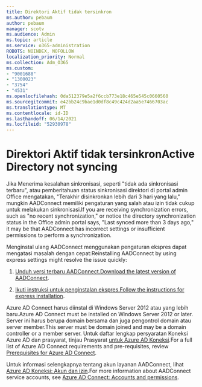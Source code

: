 ```yaml
---
title: Direktori Aktif tidak tersinkron
ms.author: pebaum
author: pebaum
manager: scotv
ms.audience: Admin
ms.topic: article
ms.service: o365-administration
ROBOTS: NOINDEX, NOFOLLOW
localization_priority: Normal
ms.collection: Adm_O365
ms.custom:
- "9001688"
- "1300023"
- "3754"
- "4531"
ms.openlocfilehash: 0da512379e5a2f6ccb773e18c465e545c0660560
ms.sourcegitcommit: e42bb24c9bae1d0df8c49c424d2aa5e7466703ac
ms.translationtype: MT
ms.contentlocale: id-ID
ms.lasthandoff: 06/14/2021
ms.locfileid: "52930978"
---
```

# <a name="active-directory-not-syncing"></a><span data-ttu-id="71126-102">Direktori Aktif tidak tersinkron</span><span class="sxs-lookup"><span data-stu-id="71126-102">Active Directory not syncing</span></span>

<span data-ttu-id="71126-103">Jika Menerima kesalahan sinkronisasi, seperti "tidak ada sinkronisasi terbaru", atau pemberitahuan status sinkronisasi direktori di portal admin Office mengatakan, "Terakhir disinkronkan lebih dari 3 hari yang lalu," mungkin AADConnect memiliki pengaturan yang salah atau izin tidak cukup untuk melakukan sinkronisasi.</span><span class="sxs-lookup"><span data-stu-id="71126-103">If you are receiving synchronization errors, such as "no recent synchronization," or notice the directory synchronization status in the Office admin portal says, "Last synced more than 3 days ago," it may be that AADConnect has incorrect settings or insufficient permissions to perform a synchronization.</span></span>  

<span data-ttu-id="71126-104">Menginstal ulang AADConnect menggunakan pengaturan ekspres dapat mengatasi masalah dengan cepat:</span><span class="sxs-lookup"><span data-stu-id="71126-104">Reinstalling AADConnect by using express settings might resolve the issue quickly:</span></span>

1. <span data-ttu-id="71126-105">[Unduh versi terbaru AADConnect.](https://go.microsoft.com/fwlink/?LinkId=615771)</span><span class="sxs-lookup"><span data-stu-id="71126-105">[Download the latest version of AADConnect](https://go.microsoft.com/fwlink/?LinkId=615771).</span></span>

2. <span data-ttu-id="71126-106">[Ikuti instruksi untuk penginstalan ekspres.](/azure/active-directory/hybrid/how-to-connect-install-express)</span><span class="sxs-lookup"><span data-stu-id="71126-106">[Follow the instructions for express installation](/azure/active-directory/hybrid/how-to-connect-install-express).</span></span>

<span data-ttu-id="71126-107">Azure AD Connect harus diinstal di Windows Server 2012 atau yang lebih baru.</span><span class="sxs-lookup"><span data-stu-id="71126-107">Azure AD Connect must be installed on Windows Server 2012 or later.</span></span> <span data-ttu-id="71126-108">Server ini harus berupa domain bersama dan juga pengontrol domain atau server member.</span><span class="sxs-lookup"><span data-stu-id="71126-108">This server must be domain joined and may be a domain controller or a member server.</span></span> <span data-ttu-id="71126-109">Untuk daftar lengkap persyaratan Koneksi Azure AD dan prasyarat, tinjau Prasyarat [untuk Azure AD Koneksi](/azure/active-directory/hybrid/how-to-connect-install-prerequisites).</span><span class="sxs-lookup"><span data-stu-id="71126-109">For a full list of Azure AD Connect requirements and pre-requisites, review [Prerequisites for Azure AD Connect](/azure/active-directory/hybrid/how-to-connect-install-prerequisites).</span></span>

<span data-ttu-id="71126-110">Untuk informasi selengkapnya tentang akun layanan AADConnect, lihat [Azure AD Koneksi: Akun dan izin](/azure/active-directory/hybrid/reference-connect-accounts-permissions).</span><span class="sxs-lookup"><span data-stu-id="71126-110">For more information about AADConnect service accounts, see [Azure AD Connect: Accounts and permissions](/azure/active-directory/hybrid/reference-connect-accounts-permissions).</span></span>
